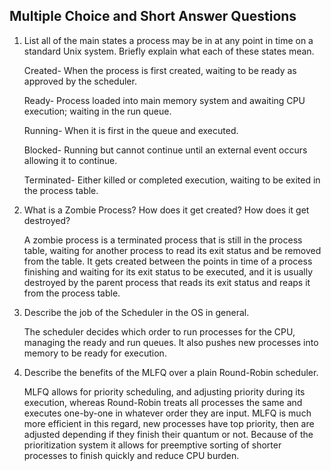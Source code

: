## Multiple Choice and Short Answer Questions

1. List all of the main states a process may be in at any point in time on a
   standard Unix system. Briefly explain what each of these states mean.

    Created- When the process is first created, waiting to be ready as approved by the scheduler.

    Ready- Process loaded into main memory system and awaiting CPU execution; waiting in the run        queue.

    Running- When it is first in the queue and executed.

    Blocked- Running but cannot continue until an external event occurs allowing it to continue.

    Terminated- Either killed or completed execution, waiting to be exited in the process table.

2. What is a Zombie Process? How does it get created? How does it get destroyed?

    A zombie process is a terminated process that is still in the process table, waiting for another process to read its exit status and be removed from the table. It gets created between the points in time of a process finishing and waiting for its exit status to be executed, and it is usually destroyed by the parent process that reads its exit status and reaps it from the process table.

3. Describe the job of the Scheduler in the OS in general.

    The scheduler decides which order to run processes for the CPU, managing the ready and run queues. It also pushes new processes into memory to be ready for execution.

4. Describe the benefits of the MLFQ over a plain Round-Robin scheduler.

    MLFQ allows for priority scheduling, and adjusting priority during its execution, whereas Round-Robin treats all processes the same and executes one-by-one in whatever order they are input. MLFQ is much more efficient in this regard, new processes have top priority, then are adjusted depending if they finish their quantum or not. Because of the prioritization system it allows for preemptive sorting of shorter processes to finish quickly and reduce CPU burden.